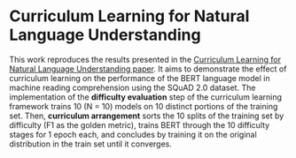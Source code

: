 # Curriculum Learning for Natural Language Understanding
This work reproduces the results presented in the [Curriculum Learning for Natural Language Understanding paper](https://aclanthology.org/2020.acl-main.542/). It aims to demonstrate the effect of curriculum learning on the performance of the BERT language model in machine reading comprehension using the SQuAD 2.0 dataset. The implementation of the **difficulty evaluation** step of the curriculum learning framework trains 10 (N = 10) models on 10 distinct portions of the training set. Then, **curriculum arrangement** sorts the 10 splits of the training set by difficulty (F1 as the golden metric), trains BERT through the 10 difficulty stages for 1 epoch each, and concludes by training it on the original distribution in the train set until it converges.
